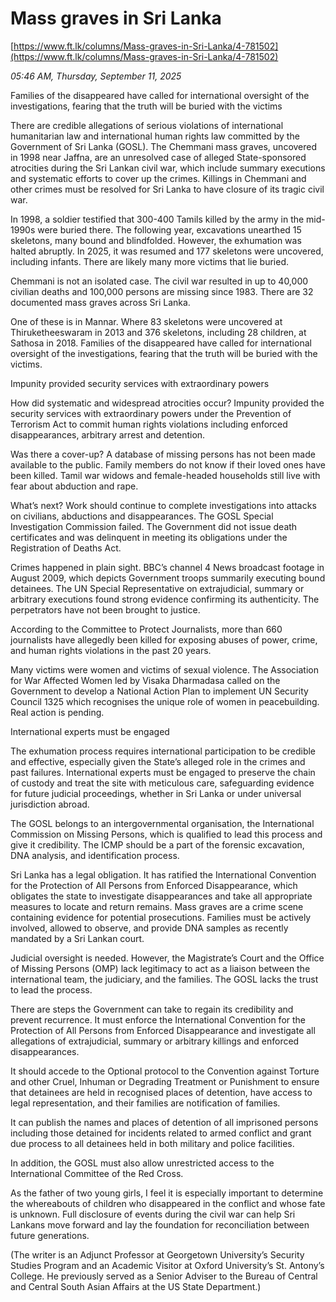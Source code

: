 # Mass graves in Sri Lanka

[https://www.ft.lk/columns/Mass-graves-in-Sri-Lanka/4-781502](https://www.ft.lk/columns/Mass-graves-in-Sri-Lanka/4-781502)

*05:46 AM, Thursday, September 11, 2025*

Families of the disappeared have called for international oversight of the investigations, fearing that the truth will be buried with the victims

There are credible allegations of serious violations of international humanitarian law and international human rights law committed by the Government of Sri Lanka (GOSL). The Chemmani mass graves, uncovered in 1998 near Jaffna, are an unresolved case of alleged State-sponsored atrocities during the Sri Lankan civil war, which include summary executions and systematic efforts to cover up the crimes. Killings in Chemmani and other crimes must be resolved for Sri Lanka to have closure of its tragic civil war.

In 1998, a soldier testified that 300-400 Tamils killed by the army in the mid-1990s were buried there. The following year, excavations unearthed 15 skeletons, many bound and blindfolded. However, the exhumation was halted abruptly. In 2025, it was resumed and 177 skeletons were uncovered, including infants. There are likely many more victims that lie buried.

Chemmani is not an isolated case. The civil war resulted in up to 40,000 civilian deaths and 100,000 persons are missing since 1983. There are 32 documented mass graves across Sri Lanka.

One of these is in Mannar. Where 83 skeletons were uncovered at Thiruketheeswaram in 2013 and 376 skeletons, including 28 children, at Sathosa in 2018. Families of the disappeared have called for international oversight of the investigations, fearing that the truth will be buried with the victims.

Impunity provided security services with extraordinary powers

How did systematic and widespread atrocities occur? Impunity provided the security services with extraordinary powers under the Prevention of Terrorism Act to commit human rights violations including enforced disappearances, arbitrary arrest and detention.

Was there a cover-up? A database of missing persons has not been made available to the public. Family members do not know if their loved ones have been killed. Tamil war widows and female-headed households still live with fear about abduction and rape.

What’s next? Work should continue to complete investigations into attacks on civilians, abductions and disappearances. The GOSL Special Investigation Commission failed. The Government did not issue death certificates and was delinquent in meeting its obligations under the Registration of Deaths Act.

Crimes happened in plain sight. BBC’s channel 4 News broadcast footage in August 2009, which depicts Government troops summarily executing bound detainees. The UN Special Representative on extrajudicial, summary or arbitrary executions found strong evidence confirming its authenticity. The perpetrators have not been brought to justice.

According to the Committee to Protect Journalists, more than 660 journalists have allegedly been killed for exposing abuses of power, crime, and human rights violations in the past 20 years.

Many victims were women and victims of sexual violence. The Association for War Affected Women led by Visaka Dharmadasa called on the Government to develop a National Action Plan to implement UN Security Council 1325 which recognises the unique role of women in peacebuilding. Real action is pending.

International experts must be engaged

The exhumation process requires international participation to be credible and effective, especially given the State’s alleged role in the crimes and past failures. International experts must be engaged to preserve the chain of custody and treat the site with meticulous care, safeguarding evidence for future judicial proceedings, whether in Sri Lanka or under universal jurisdiction abroad.

The GOSL belongs to an intergovernmental organisation, the International Commission on Missing Persons, which is qualified to lead this process and give it credibility. The ICMP should be a part of the forensic excavation, DNA analysis, and identification process.

Sri Lanka has a legal obligation. It has ratified the International Convention for the Protection of All Persons from Enforced Disappearance, which obligates the state to investigate disappearances and take all appropriate measures to locate and return remains. Mass graves are a crime scene containing evidence for potential prosecutions. Families must be actively involved, allowed to observe, and provide DNA samples as recently mandated by a Sri Lankan court.

Judicial oversight is needed. However, the Magistrate’s Court and the Office of Missing Persons (OMP) lack legitimacy to act as a liaison between the international team, the judiciary, and the families. The GOSL lacks the trust to lead the process.

There are steps the Government can take to regain its credibility and prevent recurrence. It must enforce the International Convention for the Protection of All Persons from Enforced Disappearance and investigate all allegations of extrajudicial, summary or arbitrary killings and enforced disappearances.

It should accede to the Optional protocol to the Convention against Torture and other Cruel, Inhuman or Degrading Treatment or Punishment to ensure that detainees are held in recognised places of detention, have access to legal representation, and their families are notification of families.

It can publish the names and places of detention of all imprisoned persons including those detained for incidents related to armed conflict and grant due process to all detainees held in both military and police facilities.

In addition, the GOSL must also allow unrestricted access to the International Committee of the Red Cross.

As the father of two young girls, I feel it is especially important to determine the whereabouts of children who disappeared in the conflict and whose fate is unknown. Full disclosure of events during the civil war can help Sri Lankans move forward and lay the foundation for reconciliation between future generations.

(The writer is an Adjunct Professor at Georgetown University’s Security Studies Program and an Academic Visitor at Oxford University’s St. Antony’s College. He previously served as a Senior Adviser to the Bureau of Central and Central South Asian Affairs at the US State Department.)

